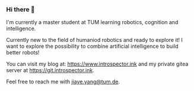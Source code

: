 ### Hi there 👋

I'm currently a master student at TUM learning robotics, cognition and intelligence. 

Currently new to the field of humaniod robotics and ready to explore it! I want to explore the possibility to combine artificial intelligence to build better robots! 

You can visit my blog at: https://www.introspector.ink and my private gitea server at https://git.introspector.ink.

Feel free to reach me with jiaye.yang@tum.de.
<!--
**TangdizhiH/TangdizhiH** is a ✨ _special_ ✨ repository because its `README.md` (this file) appears on your GitHub profile.

Here are some ideas to get you started:

- 🔭 I’m currently working on ...
- 🌱 I’m currently learning ...
- 👯 I’m looking to collaborate on ...
- 🤔 I’m looking for help with ...
- 💬 Ask me about ...
- 📫 How to reach me: ...
- 😄 Pronouns: ...
- ⚡ Fun fact: ...
-->
